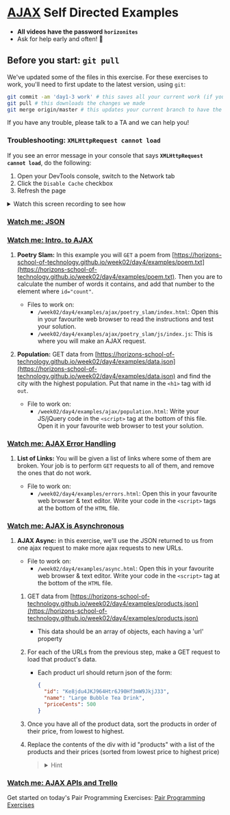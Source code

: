 # [AJAX](https://developer.mozilla.org/en-US/docs/AJAX/Getting_Started) Self Directed Examples

- **All videos have the password `horizonites`**
- Ask for help early and often! 🙋

## Before you start: `git pull`

We've updated some of the files in this exercise. For these exercises to work,
you'll need to first update to the latest version, using `git`:

```sh
git commit -am 'day1-3 work' # this saves all your current work (if you have not yet)
git pull # this downloads the changes we made
git merge origin/master # this updates your current branch to have the changes we made
```

If you have any trouble, please talk to a TA and we can help you!

### Troubleshooting: **`XMLHttpRequest cannot load`**

If you see an error message in your console that says **`XMLHttpRequest cannot load`**, do the following:

1. Open your DevTools console, switch to the Network tab
1. Click the `Disable Cache` checkbox
1. Refresh the page

<details><summary>
Watch this screen recording to see how
</summary><p>

![How to disable cache animation](https://cl.ly/2K1u0n0i1l2p/Screen%20Recording%202017-06-08%20at%2009.45%20AM.gif)

</p></details>


### [Watch me: JSON](https://vimeo.com/209255707)

### [Watch me: Intro. to AJAX](https://vimeo.com/210894693)

1. __Poetry Slam:__ In this example you will `GET` a poem from
   [https://horizons-school-of-technology.github.io/week02/day4/examples/poem.txt](https://horizons-school-of-technology.github.io/week02/day4/examples/poem.txt).
   Then you are to calculate the number of words it contains, and add that
   number to the element where `id="count"`.

    - Files to work on:
        - `/week02/day4/examples/ajax/poetry_slam/index.html`: Open this in your favourite web browser to read the instructions and test your solution.
        - `/week02/day4/examples/ajax/poetry_slam/js/index.js`: This is where you will make an AJAX request.

1. __Population:__ GET data from
   [https://horizons-school-of-technology.github.io/week02/day4/examples/data.json](https://horizons-school-of-technology.github.io/week02/day4/examples/data.json)
   and find the city with the highest population. Put that name in the `<h1>`
   tag with id `out`.

    - File to work on:
        - `/week02/day4/examples/ajax/population.html`: Write your JS/jQuery code in the `<script>` tag at the bottom of this file. Open it in your favourite web browser to test your solution.

### [Watch me: AJAX Error Handling](https://vimeo.com/210897988)

1. __List of Links:__ You will be given a list of links where some of them are broken. Your job is to perform `GET` requests to all of them, and remove the ones that do not work.

    - File to work on:
        - `/week02/day4/examples/errors.html`: Open this in your favourite web browser & text editor. Write your code in the `<script>` tags at the bottom of the `HTML` file.

### [Watch me: AJAX is Asynchronous](https://vimeo.com/210971431)

1. __AJAX Async:__ in this exercise, we'll use the JSON returned to us from one ajax request to make more ajax requests to new URLs.

   - File to work on:
       - `/week02/day4/examples/async.html`: Open this in your favourite web browser & text editor. Write your code in the `<script>` tag at the bottom of the `HTML` file.

   1. GET data from
   [https://horizons-school-of-technology.github.io/week02/day4/examples/products.json](https://horizons-school-of-technology.github.io/week02/day4/examples/products.json)

      * This data should be an array of objects, each having a 'url' property

   1. For each of the URLs from the previous step, make a GET request to load
      that product's data.

      * Each product url should return json of the form:

        ```json
        {
          "id": "Ke8jdu4JKJ964Htr6J90Hf3mW9JkjJ33",
          "name": "Large Bubble Tea Drink",
          "priceCents": 500
        }
        ```

   1. Once you have all of the product data, sort the products in order of
      their price, from lowest to highest.

   1. Replace the contents of the div with id "products" with a list of the
      products and their prices (sorted from lowest price to highest price)

      <blockquote><details><summary>
      Hint
      </summary>

      You'll want to put them in a list, so you'll need a `ul` or `ol` element,
      and some `li` list items inside.

      </details></blockquote>

### [Watch me: AJAX APIs and Trello](https://vimeo.com/212287922)

Get started on today's Pair Programming Exercises: [Pair Programming Exercises]

[Pair Programming Exercises]: https://github.com/horizons-school-of-technology/week02/tree/master/day4#pair-programming-exercises
